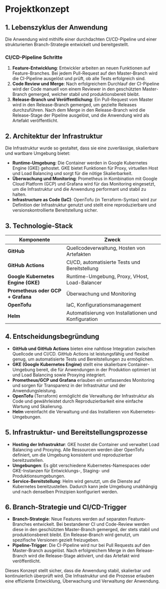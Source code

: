 # Projektkonzept

## 1. Lebenszyklus der Anwendung

Die Anwendung wird mithilfe einer durchdachten CI/CD-Pipeline und einer strukturierten Branch-Strategie entwickelt und bereitgestellt.

### CI/CD-Pipeline Schritte
1. **Feature-Entwicklung**: Entwickler arbeiten an neuen Funktionen auf Feature-Branches. Bei jedem Pull-Request auf den Master-Branch wird die CI-Pipeline ausgelöst und prüft, ob alle Tests erfolgreich sind.
2. **Code Review und Merge**: Nach erfolgreichem Durchlauf der CI-Pipeline wird der Code manuell von einem Reviewer in den geschützten Master-Branch gemerged, welcher stabil und produktionsbereit bleibt.
3. **Release-Branch und Veröffentlichung**: Ein Pull-Request vom Master wird in den Release-Branch gemerged, um gezielte Releases durchzuführen. Nach dem Merge in den Release-Branch wird die Release-Stage der Pipeline ausgelöst, und die Anwendung wird als Artefakt veröffentlicht.

## 2. Architektur der Infrastruktur

Die Infrastruktur wurde so gestaltet, dass sie eine zuverlässige, skalierbare und wartbare Umgebung bietet:

- **Runtime-Umgebung**: Die Container werden in Google Kubernetes Engine (GKE) gehostet. GKE bietet Funktionen für Proxy, virtuellen Host und Load Balancing und sorgt für die nötige Skalierbarkeit.
- **Überwachung und Monitoring**: Prometheus in Kombination mit Google Cloud Platform (GCP) und Grafana wird für das Monitoring eingesetzt, um die Infrastruktur und die Anwendung performant und stabil zu halten.
- **Infrastructure as Code (IaC)**: OpenTofu (in Terraform-Syntax) wird zur Definition der Infrastruktur genutzt und stellt eine reproduzierbare und versionskontrollierte Bereitstellung sicher.

## 3. Technologie-Stack

| Komponente                         | Zweck                                                 |
|------------------------------------|-------------------------------------------------------|
| **GitHub**                         | Quellcodeverwaltung, Hosten von Artefakten            |
| **GitHub Actions**                 | CI/CD, automatisierte Tests und Bereitstellung        |
| **Google Kubernetes Engine (GKE)** | Runtime-Umgebung, Proxy, VHost, Load-Balancer |
| **Prometheus oder GCP + Grafana**  | Überwachung und Monitoring                      |
| **OpenTofu**                       | IaC, Konfigurationsmanagement                         |
| **Helm**                           | Automatisierung von Installationen und Konfiguration  |

## 4. Entscheidungsbegründung

- **GitHub und GitHub Actions** bieten eine nahtlose Integration zwischen Quellcode und CI/CD. GitHub Actions ist leistungsfähig und flexibel genug, um automatisierte Tests und Bereitstellungen zu ermöglichen.
- **GKE (Google Kubernetes Engine)** stellt eine skalierbare Container-Umgebung bereit, die für Anwendungen in der Produktion optimiert ist und Load Balancing sowie Proxying integriert.
- **Prometheus/GCP und Grafana** erlauben ein umfassendes Monitoring und sorgen für Transparenz in der Infrastruktur und der Anwendungsleistung.
- **OpenTofu** (Terraform) ermöglicht die Verwaltung der Infrastruktur als Code und gewährleistet durch Reproduzierbarkeit eine einfache Wartung und Skalierung.
- **Helm** vereinfacht die Verwaltung und das Installieren von Kubernetes-Umgebungen.

## 5. Infrastruktur- und Bereitstellungsprozesse

- **Hosting der Infrastruktur**: GKE hostet die Container und verwaltet Load Balancing und Proxying. Alle Ressourcen werden über OpenTofu definiert, um die Umgebung konsistent und reproduzierbar bereitzustellen.
- **Umgebungen**: Es gibt verschiedene Kubernetes-Namespaces oder GKE-Instanzen für Entwicklungs-, Staging- und Produktionsumgebungen.
- **Service-Bereitstellung**: Helm wird genutzt, um die Dienste auf Kubernetes bereitzustellen. Dadurch kann jede Umgebung unabhängig und nach denselben Prinzipien konfiguriert werden.

## 6. Branch-Strategie und CI/CD-Trigger

- **Branch-Strategie**: Neue Features werden auf separaten Feature-Branches entwickelt. Bei bestandener CI und Code-Review werden diese in den geschützten Master-Branch gemerged, der stets stabil und produktionsbereit bleibt. Ein Release-Branch wird genutzt, um spezifische Versionen gezielt freizugeben.
- **Pipeline-Trigger**: Die CI-Pipeline wird nur bei Pull Requests auf den Master-Branch ausgelöst. Nach erfolgreichem Merge in den Release-Branch wird die Release-Stage aktiviert, und das Artefakt wird veröffentlicht.

Dieses Konzept stellt sicher, dass die Anwendung stabil, skalierbar und kontinuierlich überprüft wird. Die Infrastruktur und die Prozesse erlauben eine effiziente Entwicklung, Überwachung und Verwaltung der Anwendung.
